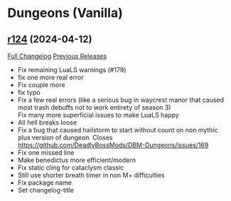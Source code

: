 # <DBM Mod> Dungeons (Vanilla)

## [r124](https://github.com/DeadlyBossMods/DBM-Dungeons/tree/r124) (2024-04-12)
[Full Changelog](https://github.com/DeadlyBossMods/DBM-Dungeons/compare/r123...r124) [Previous Releases](https://github.com/DeadlyBossMods/DBM-Dungeons/releases)

- Fix remaining LuaLS warnings (#179)  
- fix one more real error  
- Fix couple more  
- fix typo  
- Fix a few real errors (like a serious bug in waycrest manor that caused most trash debuffs not to work entirety of season 3)  
    Fix many more superficial issues to make LuaLS happy  
- All hell breaks loose  
- Fix a bug that caused hailstorm to start without count on non mythic plus version of dungeon. Closes https://github.com/DeadlyBossMods/DBM-Dungeons/issues/169  
- Fix one missed line  
- Make benedictus more efficient/modern  
- Fix static cling for cataclysm classic  
- Still use shorter breath timer in non M+ difficulties  
- Fix package name  
- Set changelog-title  